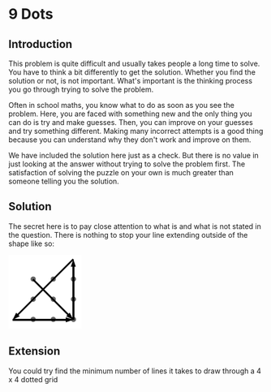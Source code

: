 # 9 Dots

## Introduction

This problem is quite difficult and usually takes people a long time to solve. You have to think a bit differently to get the solution. Whether you find the solution or not, is not important. What's important is the thinking process you go through trying to solve the problem.

Often in school maths, you know what to do as soon as you see the problem. Here, you are faced with something new and the only thing you can do is try and make guesses. Then, you can improve on your guesses and try something different. Making many incorrect attempts is a good thing because you can understand why they don't work and improve on them.

We have included the solution here just as a check. But there is no value in just looking at the answer without trying to solve the problem first. The satisfaction of solving the puzzle on your own is much greater than someone telling you the solution.

## Solution

The secret here is to pay close attention to what is and what is not stated in the question. There is nothing to stop your line extending outside of the shape like so:

![](../../images/9-dots-2.png)

## Extension

You could try find the minimum number of lines it takes to draw through a 4 x 4 dotted grid
